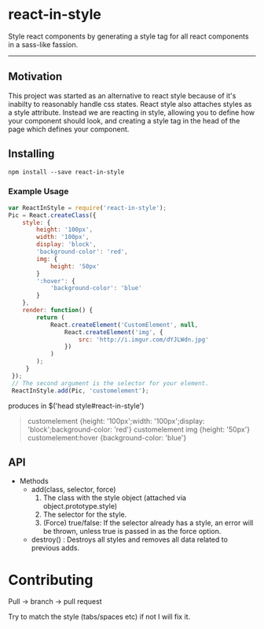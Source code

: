 # react-in-style

Style react components by generating a style tag for all react components in a sass-like fassion.

--------------------------------------------------------------------------------------------------
## Motivation

This project was started as an alternative to react style because of it's inabilty to reasonably handle 
css states. React style also attaches styles as a style attribute. Instead we are reacting in style, allowing you
to define how your component should look, and creating a style tag in the head of the page which defines your component.

## Installing

`npm install --save react-in-style`


### Example Usage

```javascript
var ReactInStyle = require('react-in-style');
Pic = React.createClass({
    style: {
        height: '100px',
        width: '100px',
        display: 'block',
        'background-color': 'red',     
        img: {
            height: '50px'
        }
        ':hover': {
            'background-color': 'blue'
        }
    },
    render: function() {
        return (
            React.createElement('CustomElement', null,
                React.createElement('img', {
                    src: 'http://i.imgur.com/dYJLWdn.jpg'
                })
            )
        );
     }
 });
 // The second argument is the selector for your element.
 ReactInStyle.add(Pic, 'customelement');
 ```

produces in $('head style#react-in-style')

> customelement {height: '100px';width: '100px';display: 'block';background-color: 'red'}
> customelement img {height: '50px'} 
> customelement:hover {background-color: 'blue'}

## API

* Methods
    - add(class, selector, force)
        1. The class with the style object (attached via object.prototype.style)
        2. The selector for the style.
        3. (Force) true/false: If the selector already has a style, an error will be thrown, unless true is passed in as the force option.
    - destroy() : Destroys all styles and removes all data related to previous adds.

# Contributing

Pull -> branch -> pull request

Try to match the style (tabs/spaces etc) if not I will fix it.